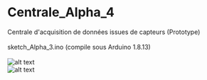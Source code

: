 # Centrale_Alpha_4
Centrale d'acquisition de données issues de capteurs (Prototype)<br>
<br>
sketch_Alpha_3.ino (compile sous Arduino 1.8.13)<br>
<br>
![alt text](http://entropie.org/3615/wp-content/uploads/2019/05/DSC_8851-1680x1116.jpg)<br>
![alt text](http://entropie.org/3615/wp-content/uploads/2019/05/DSC_8862-1680x1116.jpg)<br>
